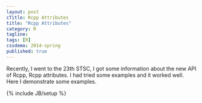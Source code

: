 ```yaml
---
layout: post
cTitle: Rcpp Attributes
title: "Rcpp Attributes"
category: R
tagline:
tags: [R]
cssdemo: 2014-spring
published: true
---
```


Recently, I went to the 23th STSC, I got some information about the new API of Rcpp, Rcpp attributes. I had tried some examples and it worked well. Here I demonstrate some examples.

{% include JB/setup %}
